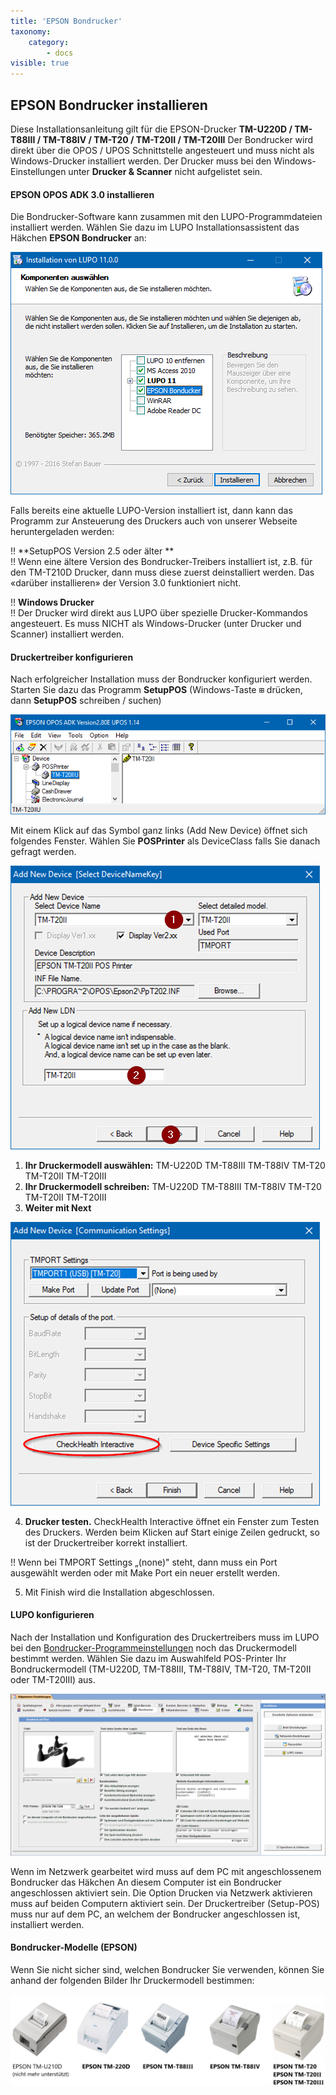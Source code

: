 ```yaml
---
title: 'EPSON Bondrucker'
taxonomy:
    category:
        - docs
visible: true
---
```


## EPSON Bondrucker installieren

Diese Installationsanleitung gilt für die EPSON-Drucker **TM-U220D / TM-T88III / TM-T88IV / TM-T20 / TM-T20II / TM-T20III** Der Bondrucker wird direkt über die OPOS / UPOS Schnittstelle angesteuert und muss nicht als Windows-Drucker installiert werden. Der Drucker muss bei den Windows-Einstellungen unter **Drucker & Scanner** nicht aufgelistet sein.

#### EPSON OPOS ADK 3.0 installieren

Die Bondrucker-Software kann zusammen mit den LUPO-Programmdateien installiert werden. Wählen Sie dazu im LUPO Installationsassistent das Häkchen **EPSON Bondrucker** an:

![installation_bondrucker](../../images/installation_bondrucker.png)

Falls bereits eine aktuelle LUPO-Version installiert ist, dann kann das Programm zur Ansteuerung des Druckers auch von unserer Webseite heruntergeladen werden: 

!! **SetupPOS Version 2.5 oder älter **  
!! Wenn eine ältere Version des Bondrucker-Treibers installiert ist, z.B. für den TM-T210D Drucker, dann muss diese zuerst deinstalliert werden. Das «darüber installieren» der Version 3.0 funktioniert nicht.



!! **Windows Drucker**  
!! Der Drucker wird direkt aus LUPO über spezielle Drucker-Kommandos angesteuert. Es muss NICHT als Windows-Drucker (unter Drucker und Scanner) installiert werden.

#### Druckertreiber konfigurieren

Nach erfolgreicher Installation muss der Bondrucker konfiguriert werden. Starten Sie dazu das Programm **SetupPOS** 
(Windows-Taste <kbd>⊞</kbd> drücken, dann **SetupPOS** schreiben / suchen)

![drucktreiber_konfigurieren](../../images/drucktreiber_konfigurieren.png)

Mit einem Klick auf das Symbol ganz links (Add New Device) öffnet sich folgendes Fenster. Wählen Sie **POSPrinter** als DeviceClass falls Sie danach gefragt werden.

![Druckmodell_hinzufuegen](../../images/Druckmodell_hinzufuegen.png)

1. **Ihr Druckermodell auswählen:** TM-U220D TM-T88III TM-T88IV TM-T20 TM-T20II TM-T20III
2. **Ihr Druckermodell schreiben:** TM-U220D TM-T88III TM-T88IV TM-T20 TM-T20II TM-T20III
3. **Weiter mit Next**

![druckmodell_testen](../../images/druckmodell_testen.png)

4. **Drucker testen.** <span class="btn-lupo">CheckHealth Interactive</span> öffnet ein Fenster zum Testen des Druckers. Werden beim Klicken auf <span class="btn-lupo">Start</span> einige Zeilen gedruckt, so ist der Druckertreiber korrekt installiert.

!! Wenn bei TMPORT Settings „(none)" steht, dann muss ein Port ausgewählt werden oder mit <span class="btn-lupo">Make Port</span> ein neuer erstellt werden. 

5. Mit <span class="btn-lupo">Finish</span> wird die Installation abgeschlossen.


#### LUPO konfigurieren

Nach der Installation und Konfiguration des Druckertreibers muss im LUPO bei den [Bondrucker-Programmeinstellungen](../../../../index.phpgen/allgemeine-einstellungen/bondrucker) noch das Druckermodell bestimmt werden. Wählen Sie dazu im Auswahlfeld POS-Printer Ihr Bondruckermodell (TM-U220D, TM-T88III, TM-T88IV, TM-T20, TM-T20II oder TM-T20III) aus.

![lupo_drucker_konfigurieren](../../images/bondrucker.png)

Wenn im Netzwerk gearbeitet wird muss auf dem PC mit angeschlossenem Bondrucker das Häkchen An diesem Computer ist ein Bondrucker angeschlossen aktiviert sein. Die Option Drucken via Netzwerk aktivieren muss auf beiden Computern aktiviert sein. Der Druckertreiber (Setup-POS) muss nur auf dem PC, an welchem der Bondrucker angeschlossen ist, installiert werden.

#### Bondrucker-Modelle (EPSON)

Wenn Sie nicht sicher sind, welchen Bondrucker Sie verwenden, können Sie anhand der folgenden Bilder Ihr Druckermodell bestimmen:

![bondrucker_modelle](../../images/bondrucker_modelle.png)
